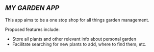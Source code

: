 *MY GARDEN APP*
- 
This app aims to be a one stop shop for all things garden management. 

Proposed features include:
* Store all plants and other relevant info about personal garden
* Facilitate searching for new plants to add, where to find them, etc.  

